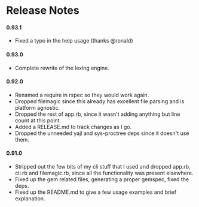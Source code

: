 # Release Notes
#### 0.93.1
* Fixed a typo in the help usage (thanks @ronald)

#### 0.93.0
* Complete rewrite of the lexing engine.

#### 0.92.0
* Renamed a require in rspec so they would work again.
* Dropped filemagic since this already has excellent file parsing and is platform agnostic.
* Dropped the rest of app.rb, since it wasn't adding anything but line count at this point.
* Added a RELEASE.md to track changes as I go.
* Dropped the unneeded yajl and sys-proctree deps since it doesn't use them.

#### 0.91.0
* Stripped out the few bits of my cli stuff that I used and dropped app.rb, cli.rb and filemagic.rb, since all the functionality was present elsewhere.
* Fixed up the gem related files, generating a proper gemspec, fixed the deps.
* Fixed up the README.md to give a few usage examples and brief explanation.
